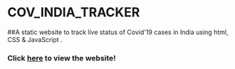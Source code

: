 # COV_INDIA_TRACKER

##A static website to track live status of Covid'19 cases in India using html, CSS &amp; JavaScript .

### Click [here]() to view the website!
